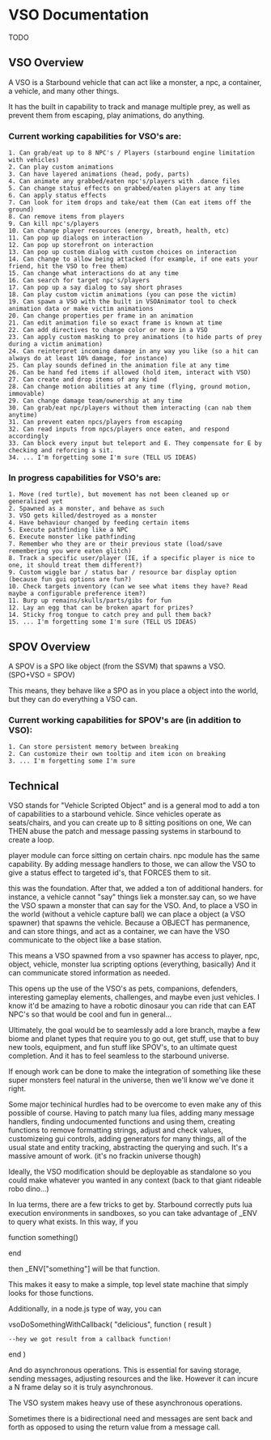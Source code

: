 # VSO Documentation

TODO

## VSO Overview

A VSO is a Starbound vehicle that can act like a monster, a npc, a container, a vehicle, and many other things.

It has the built in capability to track and manage multiple prey, as well as prevent them from escaping, play animations, do anything.

### Current working capabilities for VSO's are:

	1. Can grab/eat up to 8 NPC's / Players (starbound engine limitation with vehicles)
	2. Can play custom animations
	3. Can have layered animations (head, pody, parts)
	4. Can animate any grabbed/eaten npc's/players with .dance files
	5. Can change status effects on grabbed/eaten players at any time
	6. Can apply status effects
	7. Can look for item drops and take/eat them (Can eat items off the ground)
	8. Can remove items from players 
	9. Can kill npc's/players
	10. Can change player resources (energy, breath, health, etc)
	11. Can pop up dialogs on interaction
	12. Can pop up storefront on interaction
	13. Can pop up custom dialog with custom choices on interaction
	14. Can change to allow being attacked (for example, if one eats your friend, hit the VSO to free them)
	15. Can change what interactions do at any time
	16. Can search for target npc's/players
	17. Can pop up a say dialog to say short phrases
	18. Can play custom victim animations (you can pose the victim)
	19. Can spawn a VSO with the built in VSOAnimator tool to check animation data or make victim animations
	20. Can change properties per frame in an animation
	21. Can edit animation file so exact frame is known at time
	22. Can add directives to change color or more in a VSO
	23. Can apply custom masking to prey animations (to hide parts of prey during a victim animation)
	24. Can reinterpret incoming damage in any way you like (so a hit can always do at least 10% damage, for instance)
	25. Can play sounds defined in the animation file at any time
	26. Can be hand fed items if allowed (hold item, interact with VSO)
	27. Can create and drop items of any kind
	28. Can change motion abilities at any time (flying, ground motion, immovable)
	29. Can change damage team/ownership at any time
	30. Can grab/eat npc/players without them interacting (can nab them anytime)
	31. Can prevent eaten npcs/players from escaping
	32. Can read inputs from npcs/players once eaten, and respond accordingly
	33. Can block every input but teleport and E. They compensate for E by checking and reforcing a sit.
	34. ... I'm forgetting some I'm sure (TELL US IDEAS)
	

### In progress capabilities for VSO's are:

	1. Move (red turtle), but movement has not been cleaned up or generalized yet
	2. Spawned as a monster, and behave as such
	3. VSO gets killed/destroyed as a monster
	4. Have behaviour changed by feeding certain items
	5. Execute pathfinding like a NPC
	6. Execute monster like pathfinding
	7. Remember who they are or their previous state (load/save remembering you were eaten glitch)
	8. Track a specific user/player (IE, if a specific player is nice to one, it should treat them different?)
	9. Custom wiggle bar / status bar / resource bar display option (because fun gui options are fun?)
	10. Check targets inventory (can we see what items they have? Read maybe a configurable preference item?)
	11. Burp up remains/skulls/parts/gibs for fun
	12. Lay an egg that can be broken apart for prizes?
	14. Sticky frog tongue to catch prey and pull them back?
	15. ... I'm forgetting some I'm sure (TELL US IDEAS)
	
## SPOV Overview

A SPOV is a SPO like object (from the SSVM) that spawns a VSO. (SPO+VSO = SPOV)

This means, they behave like a SPO as in you place a object into the world, but they can do everything a VSO can.

### Current working capabilities for SPOV's are (in addition to VSO):

	1. Can store persistent memory between breaking
	2. Can customize their own tooltip and item icon on breaking
	3. ... I'm forgetting some I'm sure

## Technical

VSO stands for "Vehicle Scripted Object" and is a general mod to add a ton of capabilities to a starbound vehicle.
Since vehicles operate as seats/chairs, and you can create up to 8 sitting positions on one,
We can THEN abuse the patch and message passing systems in starbound to create a loop.

player module can force sitting on certain chairs.
npc module has the same capability.
By adding message handlers to those, we can allow the VSO to give a status effect to targeted id's, that FORCES them to sit.

this was the foundation. After that, we added a ton of additional handers.
for instance, a vehicle cannot "say" things liek a monster.say can, so we have the VSO spawn a monster that can say for the VSO.
And, to place a VSO in the world (without a vehicle capture ball) we can place a object (a VSO spawner) that spawns the vehicle.
Because a OBJECT has permanence, and can store things, and act as a container, we can have the VSO communicate to the object like a base station.

This means a VSO spawned from a vso spawner has access to player, npc, object, vehicle, monster lua scripting options (everything, basically)
And it can communicate stored information as needed.

This opens up the use of the VSO's as pets, companions, defenders, interesting gameplay elements, challenges, and maybe even just vehicles.
I know it'd be amazing to have a robotic dinosaur you can ride that can EAT NPC's so that would be cool and fun in general...

Ultimately, the goal would be to seamlessly add a lore branch, maybe a few biome and planet types that require you to go out, get stuff, use that to buy new tools, equipment, and fun stuff like SPOV's, to an ultimate quest completion.
And it has to feel seamless to the starbound universe.

If enough work can be done to make the integration of something like these super monsters feel natural in the universe, then we'll know we've done it right.

Some major techinical hurdles had to be overcome to even make any of this possible of course.
Having to patch many lua files, adding many message handlers, finding undocumented functions and using them,
creating functions to remove formatting strings, adjust and check values,
customizeing gui controls, adding generators for many things, all of the usual state and entity tracking,
abstracting the querying and such.
It's a massive amount of work. (it's no frackin universe though)

Ideally, the VSO modification should be deployable as standalone so you could make whatever you wanted in any context (back to that giant rideable robo dino...)

In lua terms, there are a few tricks to get by.
Starbound correctly puts lua execution environments in sandboxes, so you can take advantage of _ENV to query what exists.
In this way, if you

function something()

end

then _ENV["something"] will be that function.

This makes it easy to make a simple, top level state machine that simply looks for those functions.

Additionally, in a node.js type of way, you can

vsoDoSomethingWithCallback( "delicious", function ( result )

	--hey we got result from a callback function!
end )

And do asynchronous operations. This is essential for saving storage, sending messages, adjusting resources and the like.
However it can incure a N frame delay so it is truly asynchronous.

The VSO system makes heavy use of these asynchronous operations.

Sometimes there is a bidirectional need and messages are sent back and forth as opposed to using the return value from a message call.


